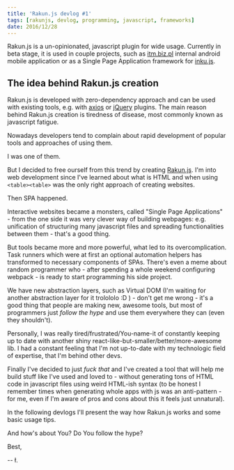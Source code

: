 ```yaml
---
title: 'Rakun.js devlog #1'
tags: [rakunjs, devlog, programming, javascript, frameworks]
date: 2016/12/28
---
```


Rakun.js is a un-opinionated, javascript plugin for wide usage.
Currently in beta stage, it is used in couple projects, such as [itm.biz.pl](http://itm.biz.pl) internal android mobile application or as a Single Page Application framework for [inku.js](https://github.com/lukaszkups/inku). 

## The idea behind Rakun.js creation

Rakun.js is developed with zero-dependency approach and can be used with existing tools, e.g. with [axios](https://github.com/mzabriskie/axios) or [jQuery](http://jquery.com) plugins.
The main reason behind Rakun.js creation is tiredness of disease, most commonly known as javascript fatigue.

Nowadays developers tend to complain about rapid development of popular tools and approaches of using them.

I was one of them.

But I decided to free ourself from this trend by creating [Rakun.js](https://github.com/lukaszkups/rakun.js).
I'm into web development since I've learned about what is HTML and when using `<table><table>` was the only right approach of creating websites.

Then SPA happened.

Interactive websites became a monsters, called "Single Page Applications" - from the one side it was very clever way of building webpages: e.g. unification of structuring many javascript files and spreading functionalities between them - that's a good thing. 

But tools became more and more powerful, what led to its overcomplication. Task runners which were at first an optional automation helpers has transformed to necessary components of SPAs. There's even a meme about random programmer who - after spending a whole weekend configuring webpack - is ready to start programming his side project. 

We have new abstraction layers, such as Virtual DOM (I'm waiting for another abstraction layer for it trolololo :D ) - don't get me wrong - it's a good thing that people are making new, awesome tools, but most of programmers just *follow the hype* and use them everywhere they can (even they shouldn't).

Personally, I was really tired/frustrated/You-name-it of constantly keeping up to date with another shiny react-like-but-smaller/better/more-awesome lib.
I had a constant feeling that I'm not up-to-date with my technologic field of expertise, that I'm behind other devs.

Finally I've decided to just *fuck that* and I've created a tool that will help me build stuff like I've used and loved to - without generating tons of HTML code in javascript files using weird HTML-ish syntax (to be honest I remember times when generating whole apps with js was an anti-pattern - for me, even if I'm aware of pros and cons about this it feels just unnatural).

In the following devlogs I'll present the way how Rakun.js works and some basic usage tips.

And how's about You? Do You follow the hype?

Best,

-- ł.
